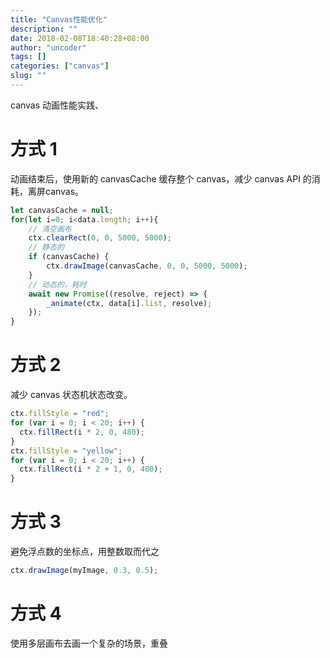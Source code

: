 ```yaml
---
title: "Canvas性能优化"
description: ""
date: 2018-02-08T18:40:28+08:00
author: "uncoder"
tags: []
categories: ["canvas"]
slug: ""
---
```


canvas 动画性能实践、

<!--more-->

# 方式 1

动画结束后，使用新的 canvasCache 缓存整个 canvas，减少 canvas API 的消耗，离屏canvas。

```javascript
let canvasCache = null;
for(let i=0; i<data.length; i++){
    // 清空画布
    ctx.clearRect(0, 0, 5000, 5000);
    // 静态的
    if (canvasCache) {
        ctx.drawImage(canvasCache, 0, 0, 5000, 5000);
    }
    // 动态的，耗时
    await new Promise((resolve, reject) => {
        _animate(ctx, data[i].list, resolve);
    });
}
```

# 方式 2

减少 canvas 状态机状态改变。

```javascript
ctx.fillStyle = "red";
for (var i = 0; i < 20; i++) {
  ctx.fillRect(i * 2, 0, 480);
}
ctx.fillStyle = "yellow";
for (var i = 0; i < 20; i++) {
  ctx.fillRect(i * 2 + 1, 0, 480);
}
```

# 方式 3

避免浮点数的坐标点，用整数取而代之

```javascript
ctx.drawImage(myImage, 0.3, 0.5);
```

# 方式 4

使用多层画布去画一个复杂的场景，重叠